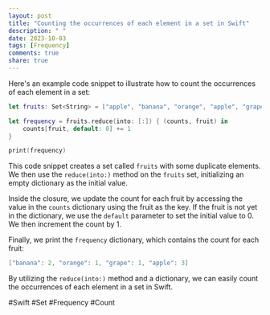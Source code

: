 ```yaml
---
layout: post
title: "Counting the occurrences of each element in a set in Swift"
description: " "
date: 2023-10-03
tags: [Frequency]
comments: true
share: true
---
```


Here's an example code snippet to illustrate how to count the occurrences of each element in a set:

```swift
let fruits: Set<String> = ["apple", "banana", "orange", "apple", "grape", "banana", "apple"]

let frequency = fruits.reduce(into: [:]) { (counts, fruit) in
    counts[fruit, default: 0] += 1
}

print(frequency)
```

This code snippet creates a set called `fruits` with some duplicate elements. We then use the `reduce(into:)` method on the `fruits` set, initializing an empty dictionary as the initial value.

Inside the closure, we update the count for each fruit by accessing the value in the `counts` dictionary using the fruit as the key. If the fruit is not yet in the dictionary, we use the `default` parameter to set the initial value to 0. We then increment the count by 1.

Finally, we print the `frequency` dictionary, which contains the count for each fruit:

```swift
["banana": 2, "orange": 1, "grape": 1, "apple": 3]
```

By utilizing the `reduce(into:)` method and a dictionary, we can easily count the occurrences of each element in a set in Swift.

#Swift #Set #Frequency #Count